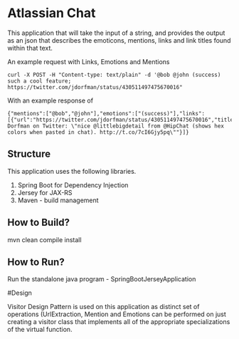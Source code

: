 # Atlassian Chat
This application that will take the input of a string, and provides the output as an json that describes the emoticons,
mentions, links and link titles found within that text. 

An example request with Links, Emotions and Mentions
```
curl -X POST -H "Content-type: text/plain" -d '@bob @john (success) such a cool feature; https://twitter.com/jdorfman/status/430511497475670016"
```

With an example response of
```
{"mentions":["@bob","@john"],"emotions":["(success)"],"links":[{"url":"https://twitter.com/jdorfman/status/430511497475670016","title":"Justin Dorfman on Twitter: \"nice @littlebigdetail from @HipChat (shows hex colors when pasted in chat). http://t.co/7cI6Gjy5pq\""}]}
```

## Structure
This application uses the following libraries.
  
  1. Spring Boot for Dependency Injection
  2. Jersey for JAX-RS
  3. Maven - build management
  

## How to Build?
mvn clean compile install
 
## How to Run?
Run the standalone java program - SpringBootJerseyApplication

#Design

Visitor Design Pattern is used on this application as distinct set of operations (UrlExtraction, Mention and Emotions can be performed on just creating a visitor class that implements all of the appropriate specializations of the virtual function.

```
